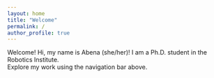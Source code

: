 ```yaml
---
layout: home
title: "Welcome"
permalink: /
author_profile: true
---
```


Welcome! Hi, my name is Abena (she/her)! I am a Ph.D. student in the Robotics Institute.  
Explore my work using the navigation bar above.